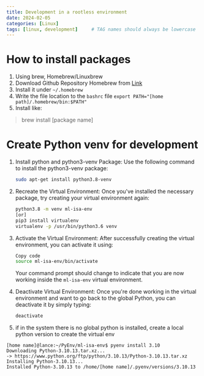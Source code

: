```yaml
---
title: Development in a rootless environment
date: 2024-02-05
categories: [Linux]
tags: [linux, development]     # TAG names should always be lowercase
---
```

# How to install packages

1. Using brew, Homebrew/Linuxbrew
2. Download Github Repository Homebrew from [Link](https://docs.brew.sh/Homebrew-on-Linux)
3. Install it under `~/.homebrew`
4. Write the file location to the `bashrc` file `export PATH="[home path]/.homebrew/bin:$PATH"`
5. Install like:

> brew install [package name]

# Create Python venv for development
1. Install python and python3-venv Package:
	Use the following command to install the python3-venv package:
	```bash
	sudo apt-get install python3.8-venv
	```
2. Recreate the Virtual Environment:
	Once you've installed the necessary package, try creating your virtual environment again:
	```bash
	python3.8 -m venv ml-isa-env
	[or] 
	pip3 install virtualenv
	virtualenv -p /usr/bin/python3.6 venv
	```
3. Activate the Virtual Environment:
	After successfully creating the virtual environment, you can activate it using:
	```bash
	Copy code
	source ml-isa-env/bin/activate
	```
	Your command prompt should change to indicate that you are now working inside the `ml-isa-env` virtual environment.
4. Deactivate Virtual Environment:
	Once you're done working in the virtual environment and want to go back to the global Python, you can deactivate it by simply typing:
	```bash
	deactivate
	```
	
5. if in the system there is no global python is installed, create a local python version to create the virtual env

```shell
[home name]@lance:~/PyEnv/ml-isa-env$ pyenv install 3.10
Downloading Python-3.10.13.tar.xz...
-> https://www.python.org/ftp/python/3.10.13/Python-3.10.13.tar.xz
Installing Python-3.10.13...
Installed Python-3.10.13 to /home/[home name]/.pyenv/versions/3.10.13
```
